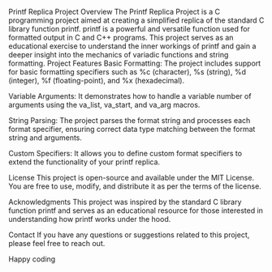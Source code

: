 
Printf Replica Project
Overview
The Printf Replica Project is a C programming project aimed at creating a simplified replica of the standard C library function printf. printf is a powerful and versatile function used for formatted output in C and C++ programs. This project serves as an educational exercise to understand the inner workings of printf and gain a deeper insight into the mechanics of variadic functions and string formatting.
Project Features
Basic Formatting: The project includes support for basic formatting specifiers such as %c (character), %s (string), %d (integer), %f (floating-point), and %x (hexadecimal).

Variable Arguments: It demonstrates how to handle a variable number of arguments using the va_list, va_start, and va_arg macros.

String Parsing: The project parses the format string and processes each format specifier, ensuring correct data type matching between the format string and arguments.

Custom Specifiers: It allows you to define custom format specifiers to extend the functionality of your printf replica.

License
This project is open-source and available under the MIT License. You are free to use, modify, and distribute it as per the terms of the license.

Acknowledgments
This project was inspired by the standard C library function printf and serves as an educational resource for those interested in understanding how printf works under the hood.

Contact
If you have any questions or suggestions related to this project, please feel free to reach out.

Happy coding

